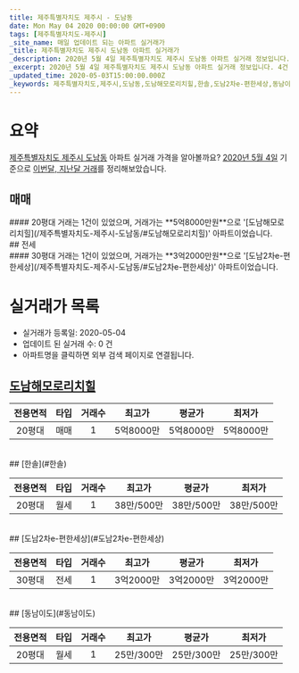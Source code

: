 ```yaml
---
title: 제주특별자치도 제주시 - 도남동
date: Mon May 04 2020 00:00:00 GMT+0900
tags: [제주특별자치도-제주시]
_site_name: 매일 업데이트 되는 아파트 실거래가
_title: 제주특별자치도 제주시 도남동 아파트 실거래가
_description: 2020년 5월 4일 제주특별자치도 제주시 도남동 아파트 실거래 정보입니다. 4건 아파트 정보가 있습니다.
_excerpt: 2020년 5월 4일 제주특별자치도 제주시 도남동 아파트 실거래 정보입니다. 4건 아파트 정보가 있습니다.
_updated_time: 2020-05-03T15:00:00.000Z
_keywords: 제주특별자치도,제주시,도남동,도남해모로리치힐,한솔,도남2차e-편한세상,동남이도
---
```





# 요약
<ins>제주특별자치도 제주시 도남동</ins> 아파트 실거래 가격을 알아볼까요? <ins>2020년 5월 4일</ins> 기준으로 <ins>이번달, 지난달 거래</ins>를 정리해보았습니다.

## 매매
<div class="container">
<div class="twelve columns" markdown="1">
#### 20평대
거래는 1건이 있었으며, 거래가는 **5억8000만원**으로 '[도남해모로리치힐](/제주특별자치도-제주시-도남동/#도남해모로리치힐)' 아파트이었습니다.
</div>
</div>
## 전세
<div class="container">
<div class="twelve columns" markdown="1">
#### 30평대
거래는 1건이 있었으며, 거래가는 **3억2000만원**으로 '[도남2차e-편한세상](/제주특별자치도-제주시-도남동/#도남2차e-편한세상)' 아파트이었습니다.
</div>
</div>



# 실거래가 목록
- 실거래가 등록일: 2020-05-04
- 업데이트 된 실거래 수: 0 건
- 아파트명을 클릭하면 외부 검색 페이지로 연결됩니다.

## [도남해모로리치힐](#도남해모로리치힐)

|전용면적|타입|거래수|최고가|평균가|최저가|
|:---:|:---:|:---:|:---:|:---:|:---:|
|20평대|<span class="deal-type-1">매매</span>|1|5억8000만|5억8000만|5억8000만|

<br/>
## [한솔](#한솔)

|전용면적|타입|거래수|최고가|평균가|최저가|
|:---:|:---:|:---:|:---:|:---:|:---:|
|20평대|<span class="deal-type-3">월세</span>|1|38만/500만|38만/500만|38만/500만|

<br/>
## [도남2차e-편한세상](#도남2차e-편한세상)

|전용면적|타입|거래수|최고가|평균가|최저가|
|:---:|:---:|:---:|:---:|:---:|:---:|
|30평대|<span class="deal-type-2">전세</span>|1|3억2000만|3억2000만|3억2000만|

<br/>
## [동남이도](#동남이도)

|전용면적|타입|거래수|최고가|평균가|최저가|
|:---:|:---:|:---:|:---:|:---:|:---:|
|20평대|<span class="deal-type-3">월세</span>|1|25만/300만|25만/300만|25만/300만|

<br/>



